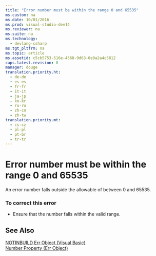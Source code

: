 ```yaml
---
title: "Error number must be within the range 0 and 65535"
ms.custom: na
ms.date: 10/01/2016
ms.prod: visual-studio-dev14
ms.reviewer: na
ms.suite: na
ms.technology: 
  - devlang-csharp
ms.tgt_pltfrm: na
ms.topic: article
ms.assetid: c5cb5753-516e-4568-9d63-0e9a2a4c5812
caps.latest.revision: 8
manager: douge
translation.priority.ht: 
  - de-de
  - es-es
  - fr-fr
  - it-it
  - ja-jp
  - ko-kr
  - ru-ru
  - zh-cn
  - zh-tw
translation.priority.mt: 
  - cs-cz
  - pl-pl
  - pt-br
  - tr-tr
---
```

# Error number must be within the range 0 and 65535
An error number falls outside the allowable of between 0 and 65535.  
  
### To correct this error  
  
-   Ensure that the number falls within the valid range.  
  
## See Also  
 [NOTINBUILD Err Object (Visual Basic)](assetId:///d6f42bdc-4f5f-4a5f-a9db-f5b530be8f1c)   
 [Number Property (Err Object)](assetId:///3b1991c4-b349-4ed0-a6ad-b5e2003c9028)